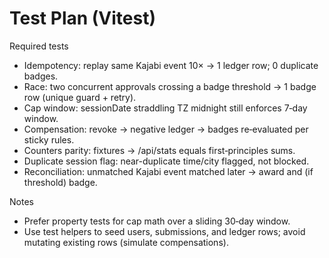 # Test Plan (Vitest)

Required tests

- Idempotency: replay same Kajabi event 10× → 1 ledger row; 0 duplicate badges.
- Race: two concurrent approvals crossing a badge threshold → 1 badge row (unique guard + retry).
- Cap window: sessionDate straddling TZ midnight still enforces 7‑day window.
- Compensation: revoke → negative ledger → badges re‑evaluated per sticky rules.
- Counters parity: fixtures → /api/stats equals first‑principles sums.
- Duplicate session flag: near-duplicate time/city flagged, not blocked.
- Reconciliation: unmatched Kajabi event matched later → award and (if threshold) badge.

Notes

- Prefer property tests for cap math over a sliding 30‑day window.
- Use test helpers to seed users, submissions, and ledger rows; avoid mutating existing rows (simulate compensations).

